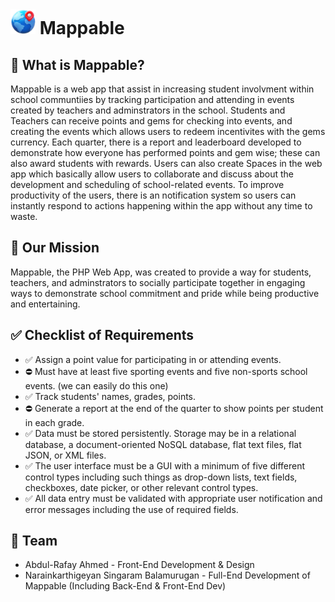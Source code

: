 # <img width='40px' style='display:inline; margin-top: 225px;' src='assets/images/mappable_logo.png'> Mappable

## 🤔 What is Mappable?
Mappable is a web app that assist in increasing student involvment within school communtiies by tracking participation and attending in events created by teachers and adminstrators in the school. Students and Teachers can receive points and gems for checking into events, and creating the events which allows users to redeem incentivites with the gems currency.  Each quarter, there is a report and leaderboard developed to demonstrate how everyone has performed points and gem wise; these can also award students with rewards. Users can also create Spaces in the web app which basically allow users to collaborate and discuss about the development and scheduling of school-related events. To improve productivity of the users, there is an notification system so users can instantly respond to actions happening within the app without any time to waste. 

## 💭 Our Mission
Mappable, the PHP Web App, was created to provide a way for students, teachers, and adminstrators to socially participate together in engaging ways to demonstrate school commitment and pride while being productive and entertaining. 

## ✅ Checklist of Requirements
- ✅ Assign a point value for participating in or attending events.
- ⛔️ Must have at least five sporting events and five non-sports school events. (we can easily do this one)
- ✅ Track students' names, grades, points.
- ⛔️ Generate a report at the end of the quarter to show points per student in each grade.
- ✅ Data must be stored persistently. Storage may be in a relational
database, a document-oriented NoSQL database, flat text files, flat
JSON, or XML files.
- ✅ The user interface must be a GUI with a minimum of five different
control types including such things as drop-down lists, text fields,
checkboxes, date picker, or other relevant control types.
- ✅ All data entry must be validated with appropriate user notification
and error messages including the use of required fields.

## 🤝 Team
- Abdul-Rafay Ahmed - Front-End Development & Design
- Narainkarthigeyan Singaram Balamurugan - Full-End Development of Mappable (Including Back-End & Front-End Dev)
